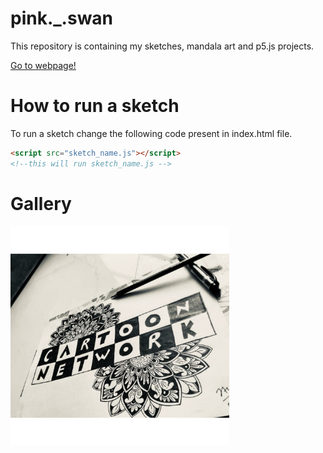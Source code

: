 # pink._.swan
This repository is containing my sketches, mandala art and p5.js projects.

[Go to webpage!](https://pink-swan.github.io/pink._.swan/)

# How to run a sketch
To run a sketch change the following code present in index.html file.
``` html
<script src="sketch_name.js"></script> 
<!--this will run sketch_name.js -->
```
# Gallery
<img src="images/cartoon-network.jpg" width="350" />
